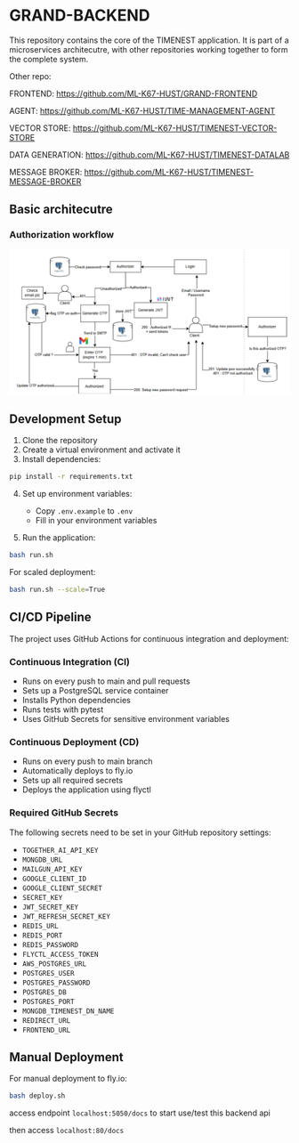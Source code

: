 # GRAND-BACKEND

This repository contains the core of the TIMENEST application. It is part of a microservices architecutre, with other repositories working together to form the complete system.

Other repo:

FRONTEND: https://github.com/ML-K67-HUST/GRAND-FRONTEND

AGENT: https://github.com/ML-K67-HUST/TIME-MANAGEMENT-AGENT

VECTOR STORE: https://github.com/ML-K67-HUST/TIMENEST-VECTOR-STORE

DATA GENERATION: https://github.com/ML-K67-HUST/TIMENEST-DATALAB

MESSAGE BROKER: https://github.com/ML-K67-HUST/TIMENEST-MESSAGE-BROKER

## Basic architecutre

### Authorization workflow

![authorization](./assets/authorization.png "Authorization workflow")


## Development Setup

1. Clone the repository
2. Create a virtual environment and activate it
3. Install dependencies:
```bash
pip install -r requirements.txt
```

4. Set up environment variables:
   - Copy `.env.example` to `.env`
   - Fill in your environment variables

5. Run the application:
```bash
bash run.sh
```

For scaled deployment:
```bash
bash run.sh --scale=True
```

## CI/CD Pipeline

The project uses GitHub Actions for continuous integration and deployment:

### Continuous Integration (CI)
- Runs on every push to main and pull requests
- Sets up a PostgreSQL service container
- Installs Python dependencies
- Runs tests with pytest
- Uses GitHub Secrets for sensitive environment variables

### Continuous Deployment (CD)
- Runs on every push to main branch
- Automatically deploys to fly.io
- Sets up all required secrets
- Deploys the application using flyctl

### Required GitHub Secrets
The following secrets need to be set in your GitHub repository settings:
- `TOGETHER_AI_API_KEY`
- `MONGDB_URL`
- `MAILGUN_API_KEY`
- `GOOGLE_CLIENT_ID`
- `GOOGLE_CLIENT_SECRET`
- `SECRET_KEY`
- `JWT_SECRET_KEY`
- `JWT_REFRESH_SECRET_KEY`
- `REDIS_URL`
- `REDIS_PORT`
- `REDIS_PASSWORD`
- `FLYCTL_ACCESS_TOKEN`
- `AWS_POSTGRES_URL`
- `POSTGRES_USER`
- `POSTGRES_PASSWORD`
- `POSTGRES_DB`
- `POSTGRES_PORT`
- `MONGDB_TIMENEST_DN_NAME`
- `REDIRECT_URL`
- `FRONTEND_URL`

## Manual Deployment

For manual deployment to fly.io:
```bash
bash deploy.sh
```

access endpoint `localhost:5050/docs` to start use/test this backend api

then access `localhost:80/docs`
